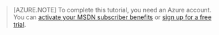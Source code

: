 ﻿
> [AZURE.NOTE]
> To complete this tutorial, you need an Azure account. You can <a href="/pricing/member-offers/msdn-benefits-details/" target="_blank">activate your MSDN subscriber benefits</a> or <a href="/pricing/free-trial/" target="_blank">sign up for a free trial</a>.
